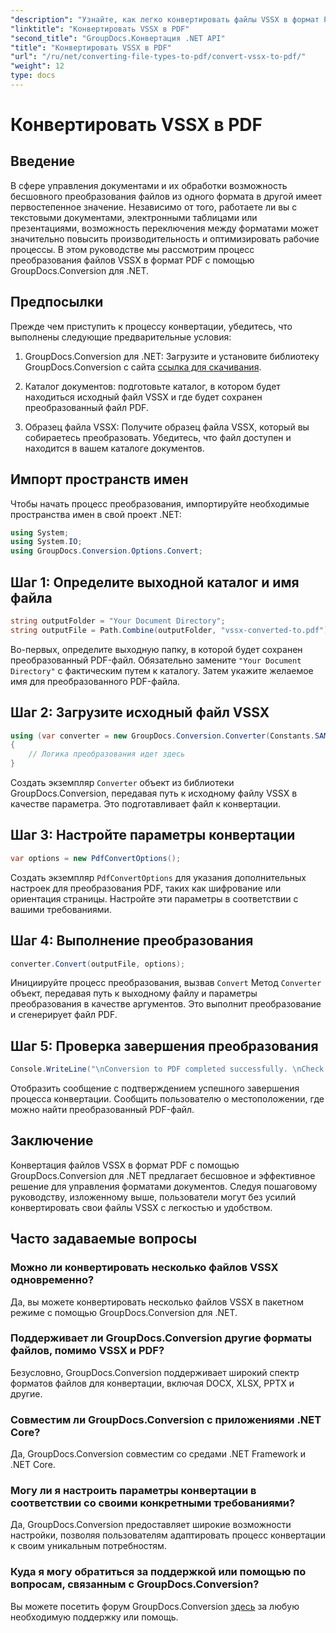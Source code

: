 ```yaml
---
"description": "Узнайте, как легко конвертировать файлы VSSX в формат PDF с помощью GroupDocs.Conversion для .NET. Оптимизируйте рабочие процессы управления документами."
"linktitle": "Конвертировать VSSX в PDF"
"second_title": "GroupDocs.Конвертация .NET API"
"title": "Конвертировать VSSX в PDF"
"url": "/ru/net/converting-file-types-to-pdf/convert-vssx-to-pdf/"
"weight": 12
type: docs
---
```

# Конвертировать VSSX в PDF

## Введение
В сфере управления документами и их обработки возможность бесшовного преобразования файлов из одного формата в другой имеет первостепенное значение. Независимо от того, работаете ли вы с текстовыми документами, электронными таблицами или презентациями, возможность переключения между форматами может значительно повысить производительность и оптимизировать рабочие процессы. В этом руководстве мы рассмотрим процесс преобразования файлов VSSX в формат PDF с помощью GroupDocs.Conversion для .NET.
## Предпосылки
Прежде чем приступить к процессу конвертации, убедитесь, что выполнены следующие предварительные условия:
1. GroupDocs.Conversion для .NET: Загрузите и установите библиотеку GroupDocs.Conversion с сайта [ссылка для скачивания](https://releases.groupdocs.com/conversion/net/).
   
2. Каталог документов: подготовьте каталог, в котором будет находиться исходный файл VSSX и где будет сохранен преобразованный файл PDF.
3. Образец файла VSSX: Получите образец файла VSSX, который вы собираетесь преобразовать. Убедитесь, что файл доступен и находится в вашем каталоге документов.

## Импорт пространств имен
Чтобы начать процесс преобразования, импортируйте необходимые пространства имен в свой проект .NET:
```csharp
using System;
using System.IO;
using GroupDocs.Conversion.Options.Convert;
```

## Шаг 1: Определите выходной каталог и имя файла
```csharp
string outputFolder = "Your Document Directory";
string outputFile = Path.Combine(outputFolder, "vssx-converted-to.pdf");
```
Во-первых, определите выходную папку, в которой будет сохранен преобразованный PDF-файл. Обязательно замените `"Your Document Directory"` с фактическим путем к каталогу. Затем укажите желаемое имя для преобразованного PDF-файла.
## Шаг 2: Загрузите исходный файл VSSX
```csharp
using (var converter = new GroupDocs.Conversion.Converter(Constants.SAMPLE_VSSX))
{
    // Логика преобразования идет здесь
}
```
Создать экземпляр `Converter` объект из библиотеки GroupDocs.Conversion, передавая путь к исходному файлу VSSX в качестве параметра. Это подготавливает файл к конвертации.
## Шаг 3: Настройте параметры конвертации
```csharp
var options = new PdfConvertOptions();
```
Создать экземпляр `PdfConvertOptions` для указания дополнительных настроек для преобразования PDF, таких как шифрование или ориентация страницы. Настройте эти параметры в соответствии с вашими требованиями.
## Шаг 4: Выполнение преобразования
```csharp
converter.Convert(outputFile, options);
```
Инициируйте процесс преобразования, вызвав `Convert` Метод `Converter` объект, передавая путь к выходному файлу и параметры преобразования в качестве аргументов. Это выполнит преобразование и сгенерирует файл PDF.
## Шаг 5: Проверка завершения преобразования
```csharp
Console.WriteLine("\nConversion to PDF completed successfully. \nCheck output in {0}", outputFolder);
```
Отобразить сообщение с подтверждением успешного завершения процесса конвертации. Сообщить пользователю о местоположении, где можно найти преобразованный PDF-файл.

## Заключение
Конвертация файлов VSSX в формат PDF с помощью GroupDocs.Conversion для .NET предлагает бесшовное и эффективное решение для управления форматами документов. Следуя пошаговому руководству, изложенному выше, пользователи могут без усилий конвертировать свои файлы VSSX с легкостью и удобством.
## Часто задаваемые вопросы
### Можно ли конвертировать несколько файлов VSSX одновременно?
Да, вы можете конвертировать несколько файлов VSSX в пакетном режиме с помощью GroupDocs.Conversion для .NET.
### Поддерживает ли GroupDocs.Conversion другие форматы файлов, помимо VSSX и PDF?
Безусловно, GroupDocs.Conversion поддерживает широкий спектр форматов файлов для конвертации, включая DOCX, XLSX, PPTX и другие.
### Совместим ли GroupDocs.Conversion с приложениями .NET Core?
Да, GroupDocs.Conversion совместим со средами .NET Framework и .NET Core.
### Могу ли я настроить параметры конвертации в соответствии со своими конкретными требованиями?
Да, GroupDocs.Conversion предоставляет широкие возможности настройки, позволяя пользователям адаптировать процесс конвертации к своим уникальным потребностям.
### Куда я могу обратиться за поддержкой или помощью по вопросам, связанным с GroupDocs.Conversion?
Вы можете посетить форум GroupDocs.Conversion [здесь](https://forum.groupdocs.com/c/conversion/11) за любую необходимую поддержку или помощь.